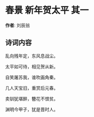 # 春景 新年贺太平 其一

**作者**: 刘辰翁

## 诗词内容

乱向残年定，东风息战尘。

太平如可待，相见贺从新。

自笑屠苏我，谁吹画角秦。

几人天宝旧，重赏后元春。

卖钏犹堪醉，簪花不恨贫。

渊明今甲子，犹是晋时人。

